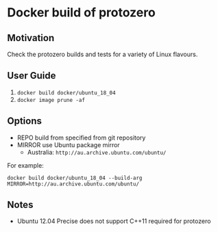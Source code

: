 # Docker build of protozero

## Motivation

Check the protozero builds and tests for a variety of Linux flavours.

## User Guide

1. `docker build docker/ubuntu_18_04`
2. `docker image prune -af`

## Options

* REPO build from specified from git repository
* MIRROR use Ubuntu package mirror
  * Australia: `http://au.archive.ubuntu.com/ubuntu/`

For example:

`docker build docker/ubuntu_18_04 --build-arg MIRROR=http://au.archive.ubuntu.com/ubuntu/ `

## Notes

* Ubuntu 12.04 Precise does not support C++11 required for protozero
